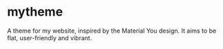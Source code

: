 # mytheme
A theme for my website, inspired by the Material You design. It aims to be flat, user-friendly and vibrant.
